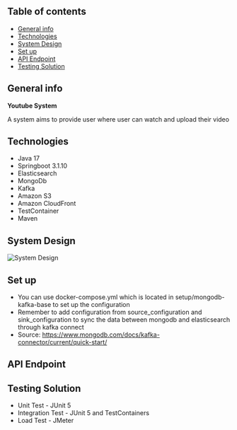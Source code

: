 ## Table of contents
* [General info](#general-info)
* [Technologies](#technologies)
* [System Design](#system-design)
* [Set up](#set-up)
* [API Endpoint](#api-endpoint)
* [Testing Solution](#testing-solution)

## General info
**Youtube System**

A system aims to provide user where user can watch and upload their video

## Technologies
* Java 17
* Springboot 3.1.10
* Elasticsearch
* MongoDb
* Kafka
* Amazon S3
* Amazon CloudFront
* TestContainer
* Maven

## System Design
![System Design](https://github.com/trungdq2295/system-design/blob/main/youtube-system/systemn.png)

## Set up
* You can use docker-compose.yml which is located in setup/mongodb-kafka-base to set up the configuration
* Remember to add configuration from source_configuration and sink_configuration to sync the data between mongodb and elasticsearch through kafka connect
* Source: https://www.mongodb.com/docs/kafka-connector/current/quick-start/

## API Endpoint


## Testing Solution
* Unit Test - JUnit 5
* Integration Test - JUnit 5 and TestContainers
* Load Test - JMeter



